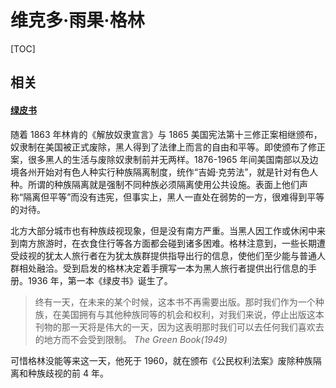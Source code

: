 # 维克多·雨果·格林

[TOC]

## 相关

#### [绿皮书](https://zhuanlan.zhihu.com/p/59869490)

随着 1863 年林肯的《解放奴隶宣言》与 1865 美国宪法第十三修正案相继颁布，奴隶制在美国被正式废除，黑人得到了法律上而言的自由和平等。即使颁布了修正案，很多黑人的生活与废除奴隶制前并无两样。1876-1965 年间美国南部以及边境各州开始对有色人种实行种族隔离制度，统作“吉姆·克劳法”，就是针对有色人种。所谓的种族隔离就是强制不同种族必须隔离使用公共设施。表面上他们声称“隔离但平等”而没有违宪，但事实上，黑人一直处在弱势的一方，很难得到平等的对待。

北方大部分城市也有种族歧视现象，但是没有南方严重。当黑人因工作或休闲中来到南方旅游时，在衣食住行等各方面都会碰到诸多困难。格林注意到，一些长期遭受歧视的犹太人旅行者在为犹太族群提供指导出行的信息，使他们至少能与普通人群相处融洽。受到启发的格林决定着手撰写一本为黑人旅行者提供出行信息的手册。1936 年，第一本《绿皮书》诞生了。

> 终有一天，在未来的某个时候，这本书不再需要出版。那时我们作为一个种族，在美国拥有与其他种族同等的机会和权利，对我们来说，停止出版这本刊物的那一天将是伟大的一天，因为这表明那时我们可以去任何我们喜欢去的地方而不会受到限制。
> <name><i>The Green Book(1949)</i></name>

可惜格林没能等来这一天，他死于 1960，就在颁布《公民权利法案》废除种族隔离和种族歧视的前 4 年。